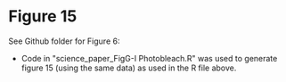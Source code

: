 # Figure 15

See Github folder for Figure 6:
- Code in "science_paper_FigG-I Photobleach.R" was used to generate figure 15 (using the same data) as used in the R file above.
